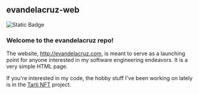 evandelacruz-web<br>
---
![Static Badge](https://img.shields.io/badge/%40EvanLDeLaCruz-blue?style=social&logo=twitter&link=https%3A%2F%2Ftwitter.com%2FEvanLDeLaCruz)

### Welcome to the evandelacruz repo!

The website, http://evandelacruz.com, is meant to serve as a launching point for anyone interested in my software engineering endeavors. It is a very simple HTML page.

If you're interested in my code, the hobby stuff I've been working on lately is in the [Tarti NFT](https://github.com/TartiNft) project.
